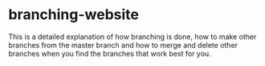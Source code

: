 # branching-website
This is a detailed explanation of how branching is done, how to make other branches from the master branch and how to merge and delete other branches when you find the branches that work best for you. 
